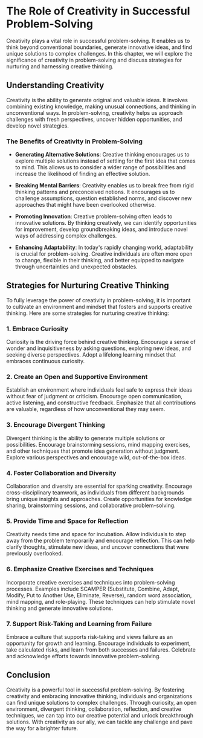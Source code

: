 The Role of Creativity in Successful Problem-Solving
=============================================================

Creativity plays a vital role in successful problem-solving. It enables us to think beyond conventional boundaries, generate innovative ideas, and find unique solutions to complex challenges. In this chapter, we will explore the significance of creativity in problem-solving and discuss strategies for nurturing and harnessing creative thinking.

**Understanding Creativity**
----------------------------

Creativity is the ability to generate original and valuable ideas. It involves combining existing knowledge, making unusual connections, and thinking in unconventional ways. In problem-solving, creativity helps us approach challenges with fresh perspectives, uncover hidden opportunities, and develop novel strategies.

### **The Benefits of Creativity in Problem-Solving**

* **Generating Alternative Solutions**: Creative thinking encourages us to explore multiple solutions instead of settling for the first idea that comes to mind. This allows us to consider a wider range of possibilities and increase the likelihood of finding an effective solution.

* **Breaking Mental Barriers**: Creativity enables us to break free from rigid thinking patterns and preconceived notions. It encourages us to challenge assumptions, question established norms, and discover new approaches that might have been overlooked otherwise.

* **Promoting Innovation**: Creative problem-solving often leads to innovative solutions. By thinking creatively, we can identify opportunities for improvement, develop groundbreaking ideas, and introduce novel ways of addressing complex challenges.

* **Enhancing Adaptability**: In today's rapidly changing world, adaptability is crucial for problem-solving. Creative individuals are often more open to change, flexible in their thinking, and better equipped to navigate through uncertainties and unexpected obstacles.

**Strategies for Nurturing Creative Thinking**
----------------------------------------------

To fully leverage the power of creativity in problem-solving, it is important to cultivate an environment and mindset that fosters and supports creative thinking. Here are some strategies for nurturing creative thinking:

### **1. Embrace Curiosity**

Curiosity is the driving force behind creative thinking. Encourage a sense of wonder and inquisitiveness by asking questions, exploring new ideas, and seeking diverse perspectives. Adopt a lifelong learning mindset that embraces continuous curiosity.

### **2. Create an Open and Supportive Environment**

Establish an environment where individuals feel safe to express their ideas without fear of judgment or criticism. Encourage open communication, active listening, and constructive feedback. Emphasize that all contributions are valuable, regardless of how unconventional they may seem.

### **3. Encourage Divergent Thinking**

Divergent thinking is the ability to generate multiple solutions or possibilities. Encourage brainstorming sessions, mind mapping exercises, and other techniques that promote idea generation without judgment. Explore various perspectives and encourage wild, out-of-the-box ideas.

### **4. Foster Collaboration and Diversity**

Collaboration and diversity are essential for sparking creativity. Encourage cross-disciplinary teamwork, as individuals from different backgrounds bring unique insights and approaches. Create opportunities for knowledge sharing, brainstorming sessions, and collaborative problem-solving.

### **5. Provide Time and Space for Reflection**

Creativity needs time and space for incubation. Allow individuals to step away from the problem temporarily and encourage reflection. This can help clarify thoughts, stimulate new ideas, and uncover connections that were previously overlooked.

### **6. Emphasize Creative Exercises and Techniques**

Incorporate creative exercises and techniques into problem-solving processes. Examples include SCAMPER (Substitute, Combine, Adapt, Modify, Put to Another Use, Eliminate, Reverse), random word association, mind mapping, and role-playing. These techniques can help stimulate novel thinking and generate innovative solutions.

### **7. Support Risk-Taking and Learning from Failure**

Embrace a culture that supports risk-taking and views failure as an opportunity for growth and learning. Encourage individuals to experiment, take calculated risks, and learn from both successes and failures. Celebrate and acknowledge efforts towards innovative problem-solving.

**Conclusion**
--------------

Creativity is a powerful tool in successful problem-solving. By fostering creativity and embracing innovative thinking, individuals and organizations can find unique solutions to complex challenges. Through curiosity, an open environment, divergent thinking, collaboration, reflection, and creative techniques, we can tap into our creative potential and unlock breakthrough solutions. With creativity as our ally, we can tackle any challenge and pave the way for a brighter future.
